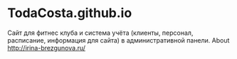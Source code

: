 # TodaCosta.github.io
Сайт для фитнес клуба и система учёта (клиенты, персонал, расписание, информация для сайта) в административной панели.
About
http://irina-brezgunova.ru/
